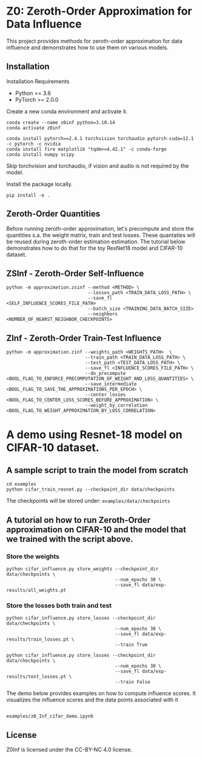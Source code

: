 # Z0: Zeroth-Order Approximation for Data Influence

This project provides methods for zeroth-order approximation for data influence and demonstrates how to use them on various models.


## Installation
Installation Requirements

* Python >= 3.6
* PyTorch >= 2.0.0

Create a new conda environment and activate it.
```
conda create --name z0inf python=3.10.14
conda activate z0inf

conda install pytorch==2.4.1 torchvision torchaudio pytorch-cuda=12.1 -c pytorch -c nvidia
conda install fire matplotlib "tqdm>=4.42.1" -c conda-forge
conda install numpy scipy
```
Skip torchvision and torchaudio, if vision and audio is not required by the model.

Install the package locally.

```
pip install -e .
```


## Zeroth-Order Quantities
Before running zeroth-order approximation, let's precompute and store the quantities s.a. the weight matrix, train and test losses. 
These quantaties will be reused during zeroth-order estimation estimation.
The tutorial below demonstrates how to do that for the toy ResNet18 model and CIFAR-10 dataset.


## ZSInf - Zeroth-Order Self-Influence

```
python -m approximation.zsinf --method <METHOD> \
                              --losses_path <TRAIN_DATA_LOSS_PATH> \ 
                              --save_fl <SELF_INFLUENCE_SCORES_FILE_PATH>
                              --batch_size <TRAINING_DATA_BATCH_SIZE>
                              --neighbors <NUMBER_OF_NEARST_NEIGHBOR_CHECKPOINTS>
```

## ZInf - Zeroth-Order Train-Test Influence

```
python -m approximation.zinf --weights_path <WEIGHTS_PATH>  \
                             --train_path <TRAIN_DATA_LOSS_PATH> \
                             --test_path <TEST_DATA_LOSS_PATH> \
                             --save_fl <INFLUENCE_SCORES_FILE_PATH> \
                             --do_precompute <BOOL_FLAG_TO_ENFORCE_PRECOMPUTATION_OF_WEIGHT_AND_LOSS_QUANTITIES> \
                             --save_intermediate <BOOL_FLAG_TO_SAVE_THE_APPROXIMATIONS_PER_EPOCH> \ 
                             --center_losses <BOOL_FLAG_TO_CENTER_LOSS_SCORES_BEFORE_APPROXIMATION> \
                             --weight_by_correlation <BOOL_FLAG_TO_WEIGHT_APPROXIMATION_BY_LOSS_CORRELATION>
```

# A demo using Resnet-18 model on CIFAR-10 dataset.

## A sample script to train the model from scratch


```
cd examples
python cifar_train_resnet.py --checkpoint_dir data/checkpoints

```

The checkpoints will be stored under: `examples/data/checkpoints` 

## A tutorial on how to run Zeroth-Order approximation on CIFAR-10 and the model that we trained with the script above.


### Store the weights
```
python cifar_influence.py store_weights --checkpoint_dir data/checkpoints \
                                        --num_epochs 30 \
                                        --save_fl data/exp-results/all_weights.pt

```

### Store the losses both train and test
```
python cifar_influence.py store_losses --checkpoint_dir data/checkpoints \
                                        --num_epochs 30 \
                                        --save_fl data/exp-results/train_losses.pt \
                                        --train True
```

```
python cifar_influence.py store_losses --checkpoint_dir data/checkpoints \
                                        --num_epochs 30 \
                                        --save_fl data/exp-results/test_losses.pt \
                                        --train False
```

The demo below provides examples on how to compute influence scores.
It visualizes the influence scores and the data points associated with it

```

examples/z0_Inf_cifar_demo.ipynb

```

## License
Z0Inf is licensed under the CC-BY-NC 4.0 license.

